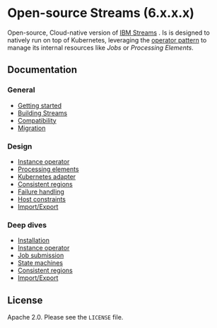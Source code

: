 # Open-source Streams (6.x.x.x)

Open-source, Cloud-native version
of [IBM Streams](https://www.ibm.com/support/knowledgecenter/SSCRJU_4.3.0/com.ibm.streams.welcome.doc/doc/ibminfospherestreams-introduction.html)
. Is is designed to natively run on top of Kubernetes, leveraging
the [operator pattern](https://kubernetes.io/docs/concepts/extend-kubernetes/operator/)
to manage its internal resources like _Jobs_ or _Processing Elements_.

## Documentation

### General

* [Getting started](doc/general/getting_started.md)
* [Building Streams](doc/general/building_streams.md)
* [Compatibility](doc/general/compatibility.md)
* [Migration](doc/general/migration.md)

### Design

* [Instance operator](doc/design/instance_operator.md)
* [Processing elements](doc/design/processing_elements.md)
* [Kubernetes adapter](doc/design/kubernetes_adapter.md)
* [Consistent regions](doc/design/consistent_regions.md)
* [Failure handling](doc/design/failure_handling.md)
* [Host constraints](doc/design/host_constraints.md)
* [Import/Export](doc/design/import_export.md)

### Deep dives

* [Installation](doc/deep_dives/installation.md)
* [Instance operator](doc/deep_dives/instance_operator.md)
* [Job submission](doc/deep_dives/job_submission.md)
* [State machines](doc/deep_dives/state_machines.md)
* [Consistent regions](doc/deep_dives/consistent_regions.md)
* [Import/Export](doc/deep_dives/import_export.md)

## License

Apache 2.0. Please see the `LICENSE` file.